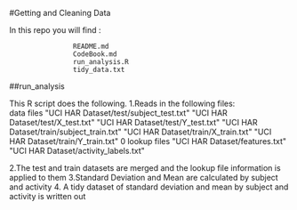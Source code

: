 #Getting and Cleaning Data

In this repo you will find :

					README.md
					CodeBook.md
					run_analysis.R
					tidy_data.txt

##run_analysis 

This R script does the following.
1.Reads in the following files:  	
						data files
				 "UCI HAR Dataset/test/subject_test.txt"
 				 "UCI HAR Dataset/test/X_test.txt"
				 "UCI HAR Dataset/test/Y_test.txt"
				 "UCI HAR Dataset/train/subject_train.txt"
				 "UCI HAR Dataset/train/X_train.txt"
 				 "UCI HAR Dataset/train/Y_train.txt"
0
					      lookup files
				 "UCI HAR Dataset/features.txt"
				 "UCI HAR Dataset/activity_labels.txt"
				 
2.The test and train datasets are merged and the lookup file information is applied to them
3.Standard Deviation and Mean are calculated by subject and activity
4. A tidy dataset of standard deviation and mean by subject and activity is written out
